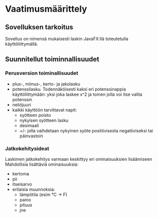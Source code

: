 
# Vaatimusmäärittely

## Sovelluksen tarkoitus

Sovellus on nimensä mukaisesti laskin JavaFX:llä toteutetulla käyttöliittymällä. 


## Suunnitellut toiminnallisuudet

### Perusversion toiminallisuudet

- plus-, miinus-, kerto- ja jakolasku
- potenssilasku. Todennäköisesti kaksi eri potenssinappia käyttöliittymään: yksi joka laskee x^2 ja toinen jolla voi itse valita potenssin
- neliöjuuri
- kaikki käyttöön tarvittavat napit: 
  - syötteen poisto
  - nykyisen syötteen lasku
  - desimaali
  - +/- jolla vaihdetaan nykyinen syöte positiivisesta negatiiviseksi tai päinvastoin

### Jatkokehitysideat

Laskimen jatkokehitys varmaan keskittyy eri ominaisuuksien lisäämiseen
Mahdollisia lisättäviä ominaisuuksia:

- kertoma
- pii
- itseisarvo
- erilaisia muunnoksia:
  - lämpötila (esim °C -> F)
  - paino
  - pituus
  - jne
 
  
